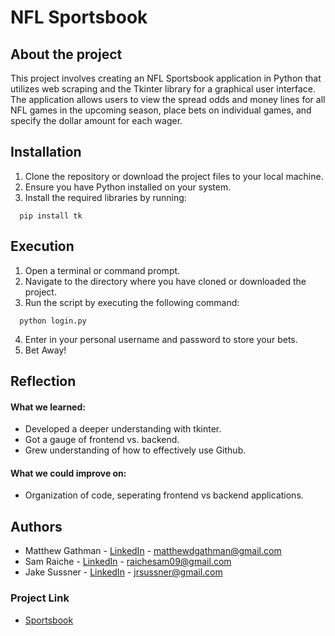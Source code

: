 # NFL Sportsbook

## About the project

This project involves creating an NFL Sportsbook application in Python that utilizes web scraping and the Tkinter library for a graphical user interface. The application allows users to view the spread odds and money lines for all NFL games in the upcoming season, place bets on individual games, and specify the dollar amount for each wager. 

## Installation

1. Clone the repository or download the project files to your local machine.
2. Ensure you have Python installed on your system.
3. Install the required libraries by running:
``` http
  pip install tk
```

## Execution

1. Open a terminal or command prompt.
2. Navigate to the directory where you have cloned or downloaded the project.
3. Run the script by executing the following command:
``` http
  python login.py
```
4. Enter in your personal username and password to store your bets.
5. Bet Away!


## Reflection
#### What we learned:

- Developed a deeper understanding with tkinter.
- Got a gauge of frontend vs. backend.
- Grew understanding of how to effectively use Github.

#### What we could improve on:

- Organization of code, seperating frontend vs backend applications.

## Authors

- Matthew Gathman - [LinkedIn](https://www.linkedin.com/in/matt-gathman/) - matthewdgathman@gmail.com
- Sam Raiche - [LinkedIn](https://www.linkedin.com/in/sam-raiche/) - raichesam09@gmail.com
- Jake Sussner - [LinkedIn](https://www.linkedin.com/in/jake-sussner-1a2683275/) - jrsussner@gmail.com

### Project Link

- [Sportsbook](https://github.com/jrsussner18/Sportsbook)